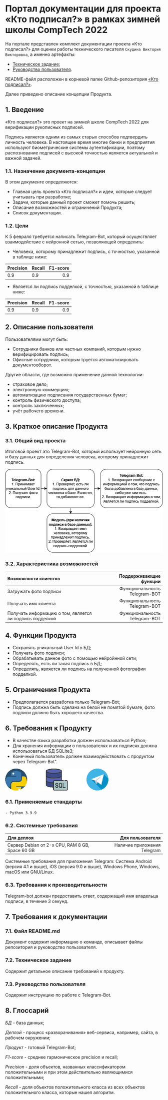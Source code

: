 # Портал документации для проекта «Кто подписал?» в рамках зимней школы CompTech 2022

На портале представлен комплект документации проекта «Кто подписал?» для оценки работы технического писателя `Скудина Виктория Викторовна`, а именно артефакты:

* [Техническое задание](assets/srs.md);
* [Руководство пользователя](assets/user_guide.md).

README-файл расположен в корневой папке Github-репозитория [«Кто подписал?»](https://github.com/comptech-winter-school/who-signed/tree/main).

Далее приведено описание концепции Продукта.

## 1. Введение

«Кто подписал?» это проект на зимней школе CompTech 2022 для верификации рукописных подписей. 

Подпись является одним из самых старых способов подтвердить личность человека. В настоящее время многие банки и предприятия используют биометрические системы аутентификации, поэтому распознование подписей с высокой точностью является актуальной и важной задачей. 

### 1.1. Назначение документа-концепции

В этом документе определяются:

- Главная цель проекта «Кто подписал?» и идеи, которые следует учитывать при разработке;
- Задачи, которые данный проект сможет помочь решить;
- Описание возможностей и ограничений Продукта;
- Список документации.

### 1.2. Цели

К 5 февраля требуется написать Telegram-Bot, который осуществляет взаимодействие с нейронной сетью, позволяющей определить: 

- Человека, которому принадлежит подпись, с точностью,  указанной в таблице ниже:

| Precision   | Recall  | F1-score |
|:---         | ---     |      ---:|
|  0.9        | 0.9     | 0.9      |

- Является ли подпись подделкой, с точностью, указанной в таблице ниже:

| Precision   | Recall  | F1-score |
|:---         | ---     |      ---:|
|  0.9        | 0.9     | 0.9      |

## 2. Описание пользователя 

Пользователями могут быть:

- Cотрудники банков или частных компаний, которым нужно верифицировать подпись;
- Офисные сотрудники, которым труется автоматизировать документооборот.

Другие области, где возможно применение данной технологии: 

- страховое дело;
- электронную коммерцию;
- автоматизацию подписания государственных бумаг;
- контроль физического доступа;
- контроль заключенных;
- учёт рабочего времени.

## 3. Краткое описание Продукта

### 3.1. Общий вид проекта

Итоговой проект это Telegram-Bot, который использует нейронную сеть и базу данных для определения человека, которому принадлежит подпись.  

![Diagram](./assets/Diagram.png)

### 3.2. Характеристика возможностей 

| Возможности клиентов   | Поддерживающие функции  |
|:---                    |                     ---:|
| Загружать фото подписи | Функциональность Telegram-BOT |
| Получать имя клиента   | Функциональность Telegram-BOT |
| Получать информацию о том, является ли подпись подделкой   | Функциональность Telegram-BOT |

## 4. Функции Продукта 

- Сохранять уникальный User Id в БД;
- Получать фото подписи;
- Обрабатывать данное фото с помощью нейройнной сети;
- Определять, есть ли такая подпись в БД;
- Определять, является ли подпись на полученной фотографии подделкой.

## 5. Ограничения Продукта

- Предполагается разработка только Telegram-Bot;
- Подпись должна быть сделана на белой не помятой бумаге, фото подписи должно быть хорошего качества.

## 6. Требования к Продукту

- В качестве языка разработки должен использоваться Python;
- Для хранения информации о пользователях и их подписях должна использоваться БД SQLite3;
- Конечный пользователь должен взаимодействовать с продуктом через Telegram-Bot".

![logo](./assets/logo.png)
    
### 6.1. Применяемые стандарты

    - Python 3.9.9

### 6.2. Системные требования

|  Для деплоя  |  Для пользователя  |
|:---          |                ---:|
| Сервер Debian от 2-x CPU, RAM 8 GB, Space 60 GB | Наличие приложения Telegram |

Системные требования для  приложения Telegram: Система Android (версия 4.1 и выше), iOS (версия 9.0 и выше), Windows Phone, Windows, macOS или GNU/Linux.

### 6.3. Требования к производительности

Telegram-bot должен предоставить ответ, содержащий имя владельца подписи, в течение 3 секунд. 

## 7. Требования к документации

### 7.1. Файл README.md

Документ содержит информацию о команде, описывает файлы репозитория и руководство пользователя.

### 7.2. Техническое задание

Содержит детальное описание требований к продукту.

### 7.3. Руководство пользователя

Содержит инструкцию по работе с Telegram-Bot.

## 8. Глоссарий

*БД* - база данных;

*Деплой* - процесс «разворачивания» веб-сервиса, например, сайта, в рабочем окружении;

*Продукт* - готовый Telegram-Bot;

*F1-score* - среднее гармоническое precision и recall;

*Precision* - доля объектов, названных классификатором положительными и при этом действительно являющимися положительными;

*Recall* - доля объектов положительного класса из всех объектов положительного класса, которые нашел алгоритм.
